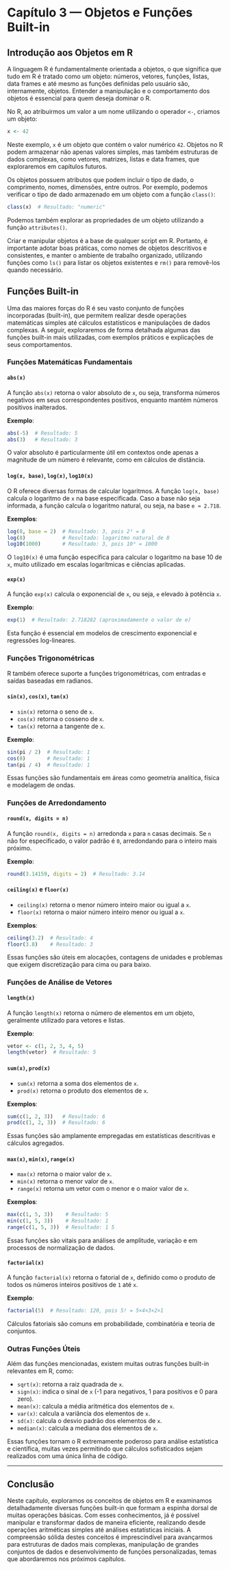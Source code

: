 # Capítulo 3 — Objetos e Funções Built-in

## Introdução aos Objetos em R

A linguagem R é fundamentalmente orientada a objetos, o que significa que tudo em R é tratado como um objeto: números, vetores, funções, listas, data frames e até mesmo as funções definidas pelo usuário são, internamente, objetos. Entender a manipulação e o comportamento dos objetos é essencial para quem deseja dominar o R.

No R, ao atribuirmos um valor a um nome utilizando o operador `<-`, criamos um objeto:

```r
x <- 42
```

Neste exemplo, `x` é um objeto que contém o valor numérico `42`. Objetos no R podem armazenar não apenas valores simples, mas também estruturas de dados complexas, como vetores, matrizes, listas e data frames, que exploraremos em capítulos futuros.

Os objetos possuem atributos que podem incluir o tipo de dado, o comprimento, nomes, dimensões, entre outros. Por exemplo, podemos verificar o tipo de dado armazenado em um objeto com a função `class()`:

```r
class(x)  # Resultado: "numeric"
```

Podemos também explorar as propriedades de um objeto utilizando a função `attributes()`.

Criar e manipular objetos é a base de qualquer script em R. Portanto, é importante adotar boas práticas, como nomes de objetos descritivos e consistentes, e manter o ambiente de trabalho organizado, utilizando funções como `ls()` para listar os objetos existentes e `rm()` para removê-los quando necessário.

## Funções Built-in

Uma das maiores forças do R é seu vasto conjunto de funções incorporadas (built-in), que permitem realizar desde operações matemáticas simples até cálculos estatísticos e manipulações de dados complexas. A seguir, exploraremos de forma detalhada algumas das funções built-in mais utilizadas, com exemplos práticos e explicações de seus comportamentos.

### Funções Matemáticas Fundamentais

#### `abs(x)`

A função `abs(x)` retorna o valor absoluto de `x`, ou seja, transforma números negativos em seus correspondentes positivos, enquanto mantém números positivos inalterados.

**Exemplo**:

```r
abs(-5)  # Resultado: 5
abs(3)   # Resultado: 3
```

O valor absoluto é particularmente útil em contextos onde apenas a magnitude de um número é relevante, como em cálculos de distância.

#### `log(x, base)`, `log(x)`, `log10(x)`

O R oferece diversas formas de calcular logaritmos. A função `log(x, base)` calcula o logaritmo de `x` na base especificada. Caso a base não seja informada, a função calcula o logaritmo natural, ou seja, na base `e ≈ 2.718`.

**Exemplos**:

```r
log(8, base = 2)  # Resultado: 3, pois 2³ = 8
log(8)            # Resultado: logaritmo natural de 8
log10(1000)       # Resultado: 3, pois 10³ = 1000
```

O `log10(x)` é uma função específica para calcular o logaritmo na base 10 de `x`, muito utilizado em escalas logarítmicas e ciências aplicadas.

#### `exp(x)`

A função `exp(x)` calcula o exponencial de `x`, ou seja, `e` elevado à potência `x`.

**Exemplo**:

```r
exp(1)  # Resultado: 2.718282 (aproximadamente o valor de e)
```

Esta função é essencial em modelos de crescimento exponencial e regressões log-lineares.

### Funções Trigonométricas

R também oferece suporte a funções trigonométricas, com entradas e saídas baseadas em radianos.

#### `sin(x)`, `cos(x)`, `tan(x)`

- `sin(x)` retorna o seno de `x`.
- `cos(x)` retorna o cosseno de `x`.
- `tan(x)` retorna a tangente de `x`.

**Exemplo**:

```r
sin(pi / 2)  # Resultado: 1
cos(0)       # Resultado: 1
tan(pi / 4)  # Resultado: 1
```

Essas funções são fundamentais em áreas como geometria analítica, física e modelagem de ondas.

### Funções de Arredondamento

#### `round(x, digits = n)`

A função `round(x, digits = n)` arredonda `x` para `n` casas decimais. Se `n` não for especificado, o valor padrão é `0`, arredondando para o inteiro mais próximo.

**Exemplo**:

```r
round(3.14159, digits = 2)  # Resultado: 3.14
```

#### `ceiling(x)` e `floor(x)`

- `ceiling(x)` retorna o menor número inteiro maior ou igual a `x`.
- `floor(x)` retorna o maior número inteiro menor ou igual a `x`.

**Exemplos**:

```r
ceiling(3.2)  # Resultado: 4
floor(3.8)    # Resultado: 3
```

Essas funções são úteis em alocações, contagens de unidades e problemas que exigem discretização para cima ou para baixo.

### Funções de Análise de Vetores

#### `length(x)`

A função `length(x)` retorna o número de elementos em um objeto, geralmente utilizado para vetores e listas.

**Exemplo**:

```r
vetor <- c(1, 2, 3, 4, 5)
length(vetor)  # Resultado: 5
```

#### `sum(x)`, `prod(x)`

- `sum(x)` retorna a soma dos elementos de `x`.
- `prod(x)` retorna o produto dos elementos de `x`.

**Exemplos**:

```r
sum(c(1, 2, 3))   # Resultado: 6
prod(c(1, 2, 3))  # Resultado: 6
```

Essas funções são amplamente empregadas em estatísticas descritivas e cálculos agregados.

#### `max(x)`, `min(x)`, `range(x)`

- `max(x)` retorna o maior valor de `x`.
- `min(x)` retorna o menor valor de `x`.
- `range(x)` retorna um vetor com o menor e o maior valor de `x`.

**Exemplos**:

```r
max(c(1, 5, 3))    # Resultado: 5
min(c(1, 5, 3))    # Resultado: 1
range(c(1, 5, 3))  # Resultado: 1 5
```

Essas funções são vitais para análises de amplitude, variação e em processos de normalização de dados.

#### `factorial(x)`

A função `factorial(x)` retorna o fatorial de `x`, definido como o produto de todos os números inteiros positivos de `1` até `x`.

**Exemplo**:

```r
factorial(5)  # Resultado: 120, pois 5! = 5×4×3×2×1
```

Cálculos fatoriais são comuns em probabilidade, combinatória e teoria de conjuntos.

### Outras Funções Úteis

Além das funções mencionadas, existem muitas outras funções built-in relevantes em R, como:

- `sqrt(x)`: retorna a raiz quadrada de `x`.
- `sign(x)`: indica o sinal de `x` (-1 para negativos, 1 para positivos e 0 para zero).
- `mean(x)`: calcula a média aritmética dos elementos de `x`.
- `var(x)`: calcula a variância dos elementos de `x`.
- `sd(x)`: calcula o desvio padrão dos elementos de `x`.
- `median(x)`: calcula a mediana dos elementos de `x`.

Essas funções tornam o R extremamente poderoso para análise estatística e científica, muitas vezes permitindo que cálculos sofisticados sejam realizados com uma única linha de código.

---

## Conclusão

Neste capítulo, exploramos os conceitos de objetos em R e examinamos detalhadamente diversas funções built-in que formam a espinha dorsal de muitas operações básicas. Com esses conhecimentos, já é possível manipular e transformar dados de maneira eficiente, realizando desde operações aritméticas simples até análises estatísticas iniciais. A compreensão sólida destes conceitos é imprescindível para avançarmos para estruturas de dados mais complexas, manipulação de grandes conjuntos de dados e desenvolvimento de funções personalizadas, temas que abordaremos nos próximos capítulos.
